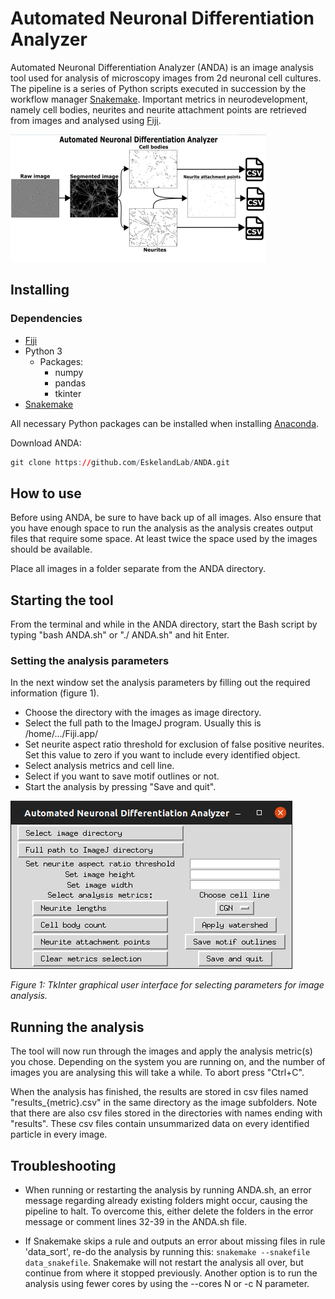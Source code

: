 # Automated Neuronal Differentiation Analyzer

Automated Neuronal Differentiation Analyzer (ANDA) is an image analysis tool used for analysis of microscopy images from 2d neuronal cell cultures. The pipeline is a series of Python scripts executed in succession by the workflow manager [Snakemake](https://snakemake.readthedocs.io). Important metrics in neurodevelopment, namely cell bodies, neurites and neurite attachment points are retrieved from images and analysed using [Fiji](https://imagej.net/Fiji/Downloads).

![image](https://github.com/EskelandLab/ANDA/blob/main/anda_header.png "ANDA")


## Installing

### Dependencies
* [Fiji](https://imagej.net/Fiji/Downloads)
* Python 3
  - Packages:
    - numpy
    - pandas
    - tkinter
* [Snakemake](https://snakemake.readthedocs.io)

All necessary Python packages can be installed when installing [Anaconda](https://www.anaconda.com).

Download ANDA:
```r
git clone https://github.com/EskelandLab/ANDA.git
```


## How to use

Before using ANDA, be sure to have back up of all images. Also ensure that you have enough space to run the analysis as the analysis creates output files that require some space. At least twice the space used by the images should be available.

Place all images in a folder separate from the ANDA directory.

## Starting the tool

From the terminal and while in the ANDA directory, start the Bash script by typing "bash ANDA.sh" or "./ ANDA.sh" and hit Enter.


### Setting the analysis parameters

In the next window set the analysis parameters by filling out the required information (figure 1).
* Choose the directory with the images as image directory.
* Select the full path to the ImageJ program. Usually this is /home/.../Fiji.app/
* Set neurite aspect ratio threshold for exclusion of false positive neurites. Set this value to zero if you want to include every identified object.
* Select analysis metrics and cell line.
* Select if you want to save motif outlines or not.
* Start the analysis by pressing "Save and quit".

![image](https://github.com/EskelandLab/ANDA/blob/main/anda_gui.png "Graphical user interface")

*Figure 1: TkInter graphical user interface for selecting parameters for image analysis.*
## Running the analysis

The tool will now run through the images and apply the analysis metric(s) you chose. Depending on the system you are running on, and the number of images you are analysing this will take a while. To abort press "Ctrl+C".

When the analysis has finished, the results are stored in csv files named "results_{metric}.csv" in the same directory as the image subfolders.
Note that there are also csv files stored in the directories with names ending with "results". These csv files contain unsummarized data on every identified particle in every image.

## Troubleshooting

* When running or restarting the analysis by running ANDA.sh, an error message regarding already existing folders might occur, causing the pipeline to halt. To overcome this, either delete the folders in the error message or comment lines 32-39 in the ANDA.sh file.

* If Snakemake skips a rule and outputs an error about missing files in rule 'data_sort', re-do the analysis by running this: `snakemake --snakefile data_snakefile`. Snakemake will not restart the analysis all over, but continue from where it stopped previously. Another option is to run the analysis using fewer cores by using the --cores N or -c N parameter.

